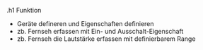 .h1 Funktion

* Geräte defineren und Eigenschaften definieren
* zb. Fernseh erfassen mit Ein- und Ausschalt-Eigenschaft
* zb. Fernseh die Lautstärke erfassen mit definierbarem Range
